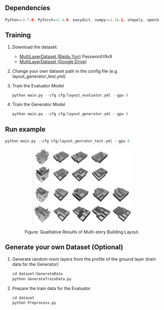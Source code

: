 ## Dependencies

```c
Python==3.7.0, PyTorch==1.4.0, easydict, numpy==1.16.1, shapely, open3d
```

## Training

1. Download the dataset:

   * [MultiLayerDataset (Baidu Yun)](https://pan.baidu.com/s/1aA5gs-sDABsbL667F_cCbA) Password:t9x9
   * [MultiLayerDataset (Google Drive)](https://drive.google.com/drive/folders/1b-EqitkE2tKrdK784HefbZ4-f6ou0I8m)

2. Change your own dataset path in the config file (e.g. layout_generator_test.yml)

3. Train the Evaluator Model

   ```python
   python main.py --cfg cfg/layout_evaluator.yml --gpu 0
   ```

4. Train the Generator Model

   ```python
   python main.py --cfg cfg/layout_generator.yml --gpu 0
   ```

## Run example

```c
python main.py --cfg cfg/layout_genrator_test.yml --gpu 0
```

<p align="center">
<img src="./images/3DVisual.png" alt="Generator_visualiztaion" height="250"
</p>
<p align="center">
Figure: Qualitative Results of Multi-story Building Layout.
</p>


## Generate your own Dataset (Optional)

1. Generate random room layers from the profile of the ground layer (train data for the Generator)

   ```python
   cd dataset/GenerateData
   python GenerateTrainData.py
   ```

2. Prepare the train data for the Evaluator

   ```python
   cd dataset
   python Preprocess.py
   ```

